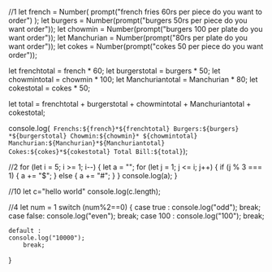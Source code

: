  //1
 let french = Number(
    prompt("french fries 60rs per piece  do you want to order")
   );
   let burgers = Number(prompt("burgers 50rs per piece  do you want order"));
  let chowmin = Number(prompt("burgers 100 per plate  do you want order"));
  let Manchurian = Number(prompt("80rs per plate  do you want order"));
  let cokes = Number(prompt("cokes 50 per piece  do you want order"));
  
  let frenchtotal = french * 60;
  let burgerstotal = burgers * 50;
   let chowmintotal = chowmin * 100;
  let Manchuriantotal = Manchurian * 80;
  let cokestotal = cokes * 50;
  
  let total =
    frenchtotal + burgerstotal + chowmintotal + Manchuriantotal + cokestotal;
  
  console.log(` Frenchs:${french}*${frenchtotal}
  Burgers:${burgers} *${burgerstotal}
  Chowmin:${chowmin}* ${chowmintotal}
  Manchurian:${Manchurian}*${Manchuriantotal}
  Cokes:${cokes}*${cokestotal}
   Total Bill:${total}`);

 //2
 for (let i = 5; i >= 1; i--) {
    let a = "";
   for (let j = 1; j <= i; j++) {
     if (j % 3 === 1) {
       a += "$";
      } else {
        a += "#";
      }
   }
    console.log(a);
  }

 //10
 let c="hello world"
 console.log(c.length);

 //4
 let num = 1
 switch (num%2==0) {
    case true :
        console.log("odd");
        break;
    case false:
        console.log("even");
        break;
    case 100 :
         console.log("100");
        break;

    default :
    console.log("10000");
        break;
 }